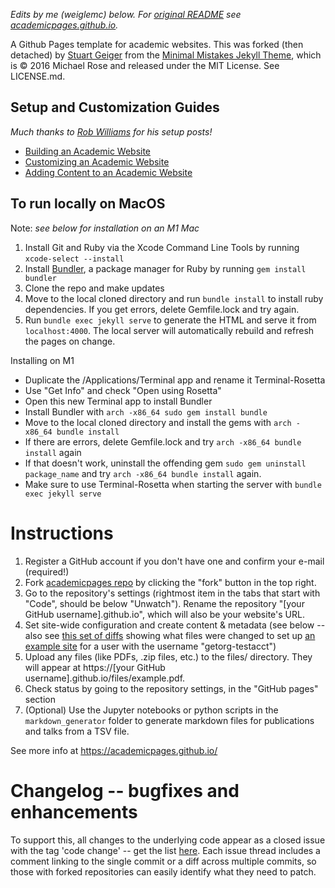 *Edits by me (weiglemc) below.  For [original README](https://github.com/academicpages/academicpages.github.io/blob/master/README.md) see [academicpages.github.io](https://github.com/academicpages/academicpages.github.io).*

A Github Pages template for academic websites. This was forked (then detached) by [Stuart Geiger](https://github.com/staeiou) from the [Minimal Mistakes Jekyll Theme](https://mmistakes.github.io/minimal-mistakes/), which is © 2016 Michael Rose and released under the MIT License. See LICENSE.md.

## Setup and Customization Guides

*Much thanks to [Rob Williams](https://jayrobwilliams.com) for his setup posts!*

* [Building an Academic Website](https://jayrobwilliams.com/posts/2020/06/academic-website/)
* [Customizing an Academic Website](https://jayrobwilliams.com/posts/2020/07/customizing-website)
* [Adding Content to an Academic Website](https://jayrobwilliams.com/posts/2020/08/website-content/)

## To run locally on MacOS

Note: *see below for installation on an M1 Mac*

1. Install Git and Ruby via the Xcode Command Line Tools by running `xcode-select --install` 
1. Install [Bundler](https://bundler.io/), a package manager for Ruby by running `gem install bundler`
1. Clone the repo and make updates
1. Move to the local cloned directory and run `bundle install` to install ruby dependencies. If you get errors, delete Gemfile.lock and try again.
1. Run `bundle exec jekyll serve` to generate the HTML and serve it from `localhost:4000`. The local server will automatically rebuild and refresh the pages on change.

Installing on M1

* Duplicate the /Applications/Terminal app and rename it Terminal-Rosetta
* Use "Get Info" and check "Open using Rosetta"
* Open this new Terminal app to install Bundler
* Install Bundler with `arch -x86_64 sudo gem install bundle`
* Move to the local cloned directory and install the gems with `arch -x86_64 bundle install`
* If there are errors, delete Gemfile.lock and try `arch -x86_64 bundle install` again
* If that doesn't work, uninstall the offending gem `sudo gem uninstall package_name` and try `arch -x86_64 bundle install` again.
* Make sure to use Terminal-Rosetta when starting the server with `bundle exec jekyll serve`

# Instructions

1. Register a GitHub account if you don't have one and confirm your e-mail (required!)
1. Fork [academicpages repo](https://github.com/academicpages/academicpages.github.io) by clicking the "fork" button in the top right. 
1. Go to the repository's settings (rightmost item in the tabs that start with "Code", should be below "Unwatch"). Rename the repository "[your GitHub username].github.io", which will also be your website's URL.
1. Set site-wide configuration and create content & metadata (see below -- also see [this set of diffs](http://archive.is/3TPas) showing what files were changed to set up [an example site](https://getorg-testacct.github.io) for a user with the username "getorg-testacct")
1. Upload any files (like PDFs, .zip files, etc.) to the files/ directory. They will appear at https://[your GitHub username].github.io/files/example.pdf.  
1. Check status by going to the repository settings, in the "GitHub pages" section
1. (Optional) Use the Jupyter notebooks or python scripts in the `markdown_generator` folder to generate markdown files for publications and talks from a TSV file.

See more info at https://academicpages.github.io/

# Changelog -- bugfixes and enhancements


To support this, all changes to the underlying code appear as a closed issue with the tag 'code change' -- get the list [here](https://github.com/academicpages/academicpages.github.io/issues?q=is%3Aclosed%20is%3Aissue%20label%3A%22code%20change%22%20). Each issue thread includes a comment linking to the single commit or a diff across multiple commits, so those with forked repositories can easily identify what they need to patch.
